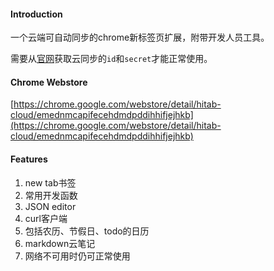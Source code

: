 #### Introduction
一个云端可自动同步的chrome新标签页扩展，附带开发人员工具。

需要从[官网](https://hisune.com)获取云同步的`id`和`secret`才能正常使用。

#### Chrome Webstore 
[https://chrome.google.com/webstore/detail/hitab-cloud/emednmcapifecehdmdpddihhifjejhkb](https://chrome.google.com/webstore/detail/hitab-cloud/emednmcapifecehdmdpddihhifjejhkb)

#### Features
1. new tab书签
2. 常用开发函数
3. JSON editor
4. curl客户端
5. 包括农历、节假日、todo的日历
6. markdown云笔记
7. 网络不可用时仍可正常使用